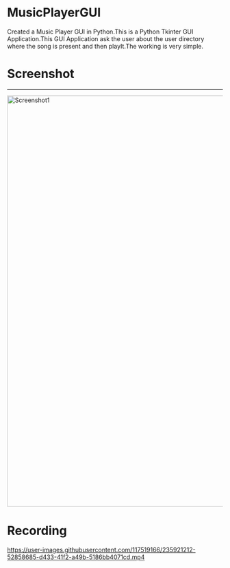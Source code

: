# MusicPlayerGUI
Created a Music Player GUI in Python.This is a Python Tkinter GUI Application.This GUI Application ask the user about the user directory where the song is present and then playIt.The working is very simple.

# Screenshot
<hr>
<img width="960" alt="Screenshot1" src="https://user-images.githubusercontent.com/117519166/235916719-a10c720d-7d2b-485e-bf30-404a07c838bb.png">

# Recording


https://user-images.githubusercontent.com/117519166/235921212-52858685-d433-41f2-a49b-5186bb4071cd.mp4


